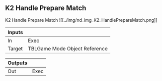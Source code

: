 ## K2 Handle Prepare Match
K2 Handle Prepare Match
![[../img/nd_img_K2_HandlePrepareMatch.png]]

|Inputs||
|--|--|
| In | Exec |
| Target | TBLGame Mode Object Reference |

|Outputs||
|--|--|
| Out | Exec |
